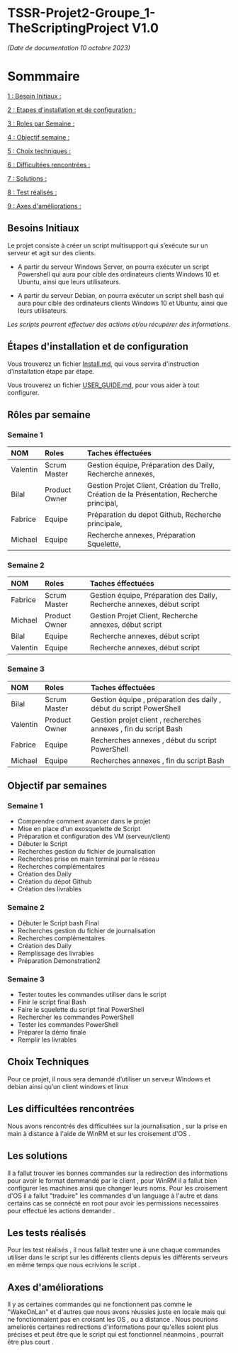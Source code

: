 # TSSR-Projet2-Groupe_1-TheScriptingProject V1.0
_(Date de documentation 10 octobre 2023)_
# Sommmaire

[1 : Besoin Initiaux :](https://github.com/shagoi/TSSR-Projet2-Groupe_1-TheScriptingProject/blob/main/README.md#besoins-initiaux)

[2 : Etapes d'installation et de configuration :](https://github.com/shagoi/TSSR-Projet2-Groupe_1-TheScriptingProject/blob/main/README.md#%C3%A9tapes-dinstallation-et-de-configuration)

[3 : Roles par Semaine :](https://github.com/shagoi/TSSR-Projet2-Groupe_1-TheScriptingProject/blob/main/README.md#r%C3%B4les-par-semaine)

[4 : Objectif semaine :](https://github.com/shagoi/TSSR-Projet2-Groupe_1-TheScriptingProject/blob/main/README.md#objectif-par-semaines)

[5 : Choix techniques :](https://github.com/shagoi/TSSR-Projet2-Groupe_1-TheScriptingProject/blob/main/README.md#choix-techniques)

[6 : Difficultées rencontrées :](https://github.com/shagoi/TSSR-Projet2-Groupe_1-TheScriptingProject/blob/main/README.md#les-difficult%C3%A9s-rencontr%C3%A9es)

[7 : Solutions :](https://github.com/shagoi/TSSR-Projet2-Groupe_1-TheScriptingProject/blob/main/README.md#les-solutions)

[8 : Test réalisés :](https://github.com/shagoi/TSSR-Projet2-Groupe_1-TheScriptingProject/blob/main/README.md#les-tests-r%C3%A9alis%C3%A9s)

[9 : Axes d'améliorations :](https://github.com/shagoi/TSSR-Projet2-Groupe_1-TheScriptingProject/blob/main/README.md#axes-dam%C3%A9liorations)

## Besoins Initiaux
Le projet consiste à créer un script multisupport qui s’exécute sur un serveur et agit sur des clients.

 - A partir du serveur Windows Server, on pourra exécuter un script Powershell qui aura pour cible des ordinateurs clients Windows 10 et Ubuntu, ainsi que leurs utilisateurs.

 - A partir du serveur Debian, on pourra exécuter un script shell bash qui aura pour cible des ordinateurs clients Windows 10 et Ubuntu, ainsi que leurs utilisateurs.

_Les scripts pourront effectuer des actions et/ou récupérer des informations._

## Étapes d'installation et de configuration

Vous trouverez un fichier [Install.md](https://github.com/shagoi/TSSR-Projet2-Groupe_1-TheScriptingProject/blob/main/INSTALL.md), qui vous servira d'instruction d'installation étape par étape.

Vous trouverez un fichier [USER_GUIDE.md](https://github.com/shagoi/TSSR-Projet2-Groupe_1-TheScriptingProject/blob/main/USER_GUIDE.md), pour vous aider à tout configurer.


##  Rôles par semaine

### Semaine 1 
| NOM | Roles | Taches éffectuées |
| :-- |:----- | :---------- |
| Valentin | Scrum Master | Gestion équipe, Préparation des Daily, Recherche annexes, |
| Bilal | Product Owner | Gestion Projet Client, Création du Trello, Création de la Présentation, Recherche principal, |
| Fabrice | Equipe |  Préparation du depot Github, Recherche principale,|
| Michael | Equipe | Recherche annexes, Préparation Squelette, |

### Semaine 2 
| NOM | Roles | Taches éffectuées |
| :-- |:----- | :---------- |
| Fabrice | Scrum Master | Gestion équipe, Préparation des Daily, Recherche annexes, début script |
| Michael | Product Owner| Gestion Projet Client, Recherche annexes, début script |
| Bilal | Equipe | Recherche annexes, début script |
| Valentin | Equipe | Recherche annexes, début script |

### Semaine 3 
| NOM | Roles | Taches éffectuées |
| :-- |:----- | :---------- |
| Bilal  | Scrum Master | Gestion équipe , préparation des daily , début du script PowerShell |
|  Valentin  |  Product Owner | Gestion projet client , recherches annexes , fin du script Bash |
| Fabrice | Equipe | Recherches annexes , début du script PowerShell |
| Michael | Equipe | Recherches annexes , fin du script Bash |

## Objectif par semaines
### Semaine 1
- Comprendre comment avancer dans le projet
- Mise en place d’un exosquelette de Script
- Préparation et configuration des VM (serveur/client)
- Débuter le Script
- Recherches gestion du fichier de journalisation
- Recherches prise en main terminal par le réseau
- Recherches complémentaires
- Création des Daily
- Création du dépot Github
- Création des livrables

### Semaine 2
- Débuter le Script bash Final
- Recherches gestion du fichier de journalisation
- Recherches complémentaires
- Création des Daily
- Remplissage des livrables
- Préparation Demonstration2
  
### Semaine 3
- Tester toutes les commandes utiliser dans le script
- Finir le script final Bash
- Faire le squelette du script final PowerShell
- Rechercher les commandes PowerShell
- Tester les commandes PowerShell
- Préparer la démo finale
- Remplir les livrables
  
##  Choix Techniques

Pour ce projet, il nous sera demandé d’utiliser un serveur Windows et debian ainsi qu’un client windows et linux

##  Les difficultées rencontrées

Nous avons rencontrés des difficultées sur la journalisation , sur la prise en main à distance à l'aide de WinRM et sur les croisement d'OS .

##  Les solutions 

Il a fallut trouver les bonnes commandes sur la redirection des informations pour avoir le format demmandé par le client , pour WinRM il a fallut bien configurer les machines ainsi que changer leurs noms. Pour les croisement d'OS il a fallut "traduire" les commandes d'un language à l'autre et dans certains cas se connécté en root pour avoir les permissions necessaires pour effectué les actions demander .

##  Les tests réalisés

Pour les test réalisés , il nous fallait tester une à une chaque commandes utiliser dans le script sur les différents clients depuis les différents serveurs en même temps que nous ecrivions le script .

##  Axes d'améliorations

Il y as certaines commandes qui ne fonctionnent pas comme le "WakeOnLan" et d'autres que nous avons réussies juste en locale mais qui ne fonctionnaient pas en croisant les OS , ou a distance . Nous pourions ameliorés certaines redirections d'informations pour qu'elles soient plus précises et peut être que le script qui est fonctionnel néanmoins , pourrait être plus court .
